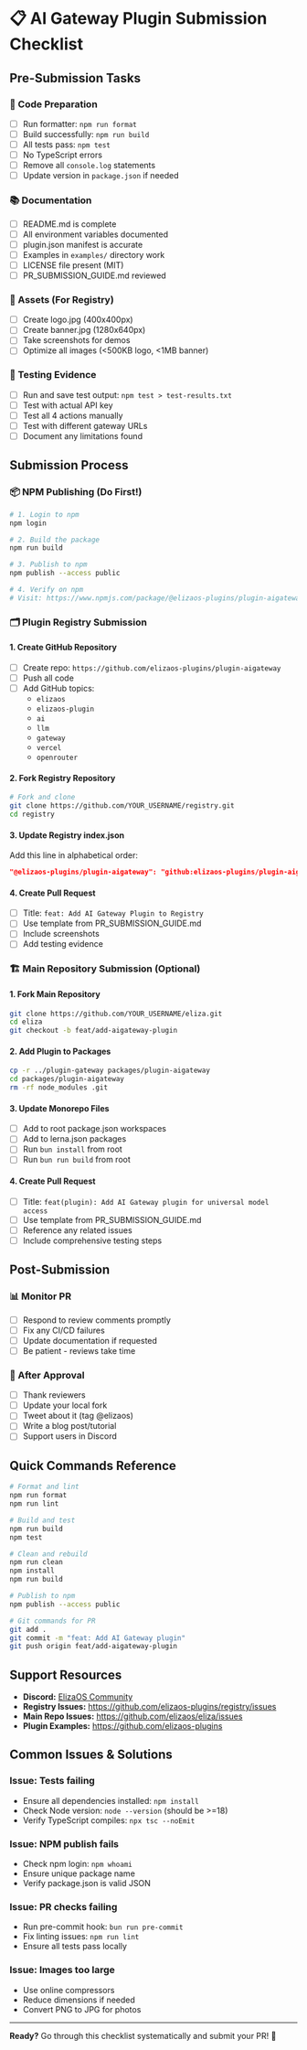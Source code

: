 # 📋 AI Gateway Plugin Submission Checklist

## Pre-Submission Tasks

### 🔧 Code Preparation
- [ ] Run formatter: `npm run format`
- [ ] Build successfully: `npm run build`
- [ ] All tests pass: `npm test`
- [ ] No TypeScript errors
- [ ] Remove all `console.log` statements
- [ ] Update version in `package.json` if needed

### 📚 Documentation
- [ ] README.md is complete
- [ ] All environment variables documented
- [ ] plugin.json manifest is accurate
- [ ] Examples in `examples/` directory work
- [ ] LICENSE file present (MIT)
- [ ] PR_SUBMISSION_GUIDE.md reviewed

### 🎨 Assets (For Registry)
- [ ] Create logo.jpg (400x400px)
- [ ] Create banner.jpg (1280x640px)
- [ ] Take screenshots for demos
- [ ] Optimize all images (<500KB logo, <1MB banner)

### 🧪 Testing Evidence
- [ ] Run and save test output: `npm test > test-results.txt`
- [ ] Test with actual API key
- [ ] Test all 4 actions manually
- [ ] Test with different gateway URLs
- [ ] Document any limitations found

## Submission Process

### 📦 NPM Publishing (Do First!)
```bash
# 1. Login to npm
npm login

# 2. Build the package
npm run build

# 3. Publish to npm
npm publish --access public

# 4. Verify on npm
# Visit: https://www.npmjs.com/package/@elizaos-plugins/plugin-aigateway
```

### 🗂️ Plugin Registry Submission

#### 1. Create GitHub Repository
- [ ] Create repo: `https://github.com/elizaos-plugins/plugin-aigateway`
- [ ] Push all code
- [ ] Add GitHub topics:
  - `elizaos`
  - `elizaos-plugin`
  - `ai`
  - `llm`
  - `gateway`
  - `vercel`
  - `openrouter`

#### 2. Fork Registry Repository
```bash
# Fork and clone
git clone https://github.com/YOUR_USERNAME/registry.git
cd registry
```

#### 3. Update Registry index.json
Add this line in alphabetical order:
```json
"@elizaos-plugins/plugin-aigateway": "github:elizaos-plugins/plugin-aigateway",
```

#### 4. Create Pull Request
- [ ] Title: `feat: Add AI Gateway Plugin to Registry`
- [ ] Use template from PR_SUBMISSION_GUIDE.md
- [ ] Include screenshots
- [ ] Add testing evidence

### 🏗️ Main Repository Submission (Optional)

#### 1. Fork Main Repository
```bash
git clone https://github.com/YOUR_USERNAME/eliza.git
cd eliza
git checkout -b feat/add-aigateway-plugin
```

#### 2. Add Plugin to Packages
```bash
cp -r ../plugin-gateway packages/plugin-aigateway
cd packages/plugin-aigateway
rm -rf node_modules .git
```

#### 3. Update Monorepo Files
- [ ] Add to root package.json workspaces
- [ ] Add to lerna.json packages
- [ ] Run `bun install` from root
- [ ] Run `bun run build` from root

#### 4. Create Pull Request
- [ ] Title: `feat(plugin): Add AI Gateway plugin for universal model access`
- [ ] Use template from PR_SUBMISSION_GUIDE.md
- [ ] Reference any related issues
- [ ] Include comprehensive testing steps

## Post-Submission

### 📊 Monitor PR
- [ ] Respond to review comments promptly
- [ ] Fix any CI/CD failures
- [ ] Update documentation if requested
- [ ] Be patient - reviews take time

### 🎉 After Approval
- [ ] Thank reviewers
- [ ] Update your local fork
- [ ] Tweet about it (tag @elizaos)
- [ ] Write a blog post/tutorial
- [ ] Support users in Discord

## Quick Commands Reference

```bash
# Format and lint
npm run format
npm run lint

# Build and test
npm run build
npm test

# Clean and rebuild
npm run clean
npm install
npm run build

# Publish to npm
npm publish --access public

# Git commands for PR
git add .
git commit -m "feat: Add AI Gateway plugin"
git push origin feat/add-aigateway-plugin
```

## Support Resources

- **Discord:** [ElizaOS Community](https://discord.gg/elizaos)
- **Registry Issues:** https://github.com/elizaos-plugins/registry/issues
- **Main Repo Issues:** https://github.com/elizaos/eliza/issues
- **Plugin Examples:** https://github.com/elizaos-plugins

## Common Issues & Solutions

### Issue: Tests failing
- Ensure all dependencies installed: `npm install`
- Check Node version: `node --version` (should be >=18)
- Verify TypeScript compiles: `npx tsc --noEmit`

### Issue: NPM publish fails
- Check npm login: `npm whoami`
- Ensure unique package name
- Verify package.json is valid JSON

### Issue: PR checks failing
- Run pre-commit hook: `bun run pre-commit`
- Fix linting issues: `npm run lint`
- Ensure all tests pass locally

### Issue: Images too large
- Use online compressors
- Reduce dimensions if needed
- Convert PNG to JPG for photos

---

**Ready?** Go through this checklist systematically and submit your PR! 🚀